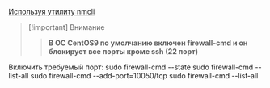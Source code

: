 [Используя утилиту nmcli](https://timeweb.cloud/tutorials/centos/kak-nastroit-set-v-centos-7-8)


> [!important] Внимание
> >  <b>В ОС CentOS9 по умолчанию включен firewall-cmd и он блокирует</b>
> > <b>все порты кроме ssh (22 порт)</b>

Включить требуемый порт:
	sudo firewall-cmd --state
	sudo firewall-cmd --list-all
	sudo firewall-cmd --add-port=10050/tcp
	sudo firewall-cmd --list-all

